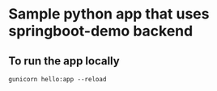 # Sample python app that uses springboot-demo backend

## To run the app locally

	gunicorn hello:app --reload

